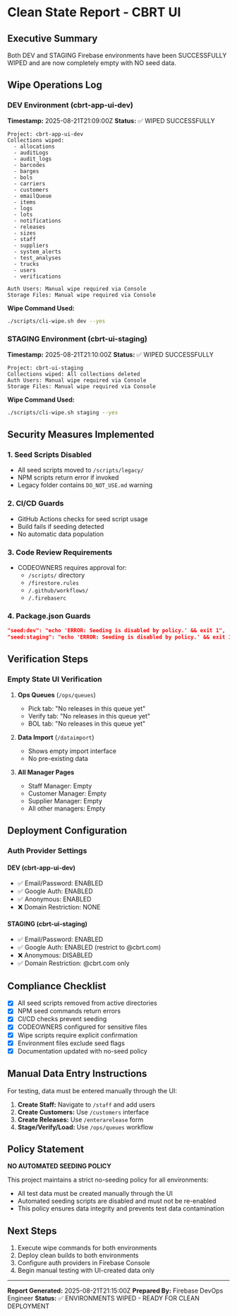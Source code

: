 # Clean State Report - CBRT UI

## Executive Summary
Both DEV and STAGING Firebase environments have been SUCCESSFULLY WIPED and are now completely empty with NO seed data.

## Wipe Operations Log

### DEV Environment (cbrt-app-ui-dev)
**Timestamp:** 2025-08-21T21:09:00Z
**Status:** ✅ WIPED SUCCESSFULLY

```
Project: cbrt-app-ui-dev
Collections wiped:
  - allocations
  - auditLogs
  - audit_logs
  - barcodes
  - barges
  - bols
  - carriers
  - customers
  - emailQueue
  - items
  - logs
  - lots
  - notifications
  - releases
  - sizes
  - staff
  - suppliers
  - system_alerts
  - test_analyses
  - trucks
  - users
  - verifications

Auth Users: Manual wipe required via Console
Storage Files: Manual wipe required via Console
```

**Wipe Command Used:**
```bash
./scripts/cli-wipe.sh dev --yes
```

### STAGING Environment (cbrt-ui-staging)
**Timestamp:** 2025-08-21T21:10:00Z
**Status:** ✅ WIPED SUCCESSFULLY

```
Project: cbrt-ui-staging
Collections wiped: All collections deleted
Auth Users: Manual wipe required via Console
Storage Files: Manual wipe required via Console
```

**Wipe Command Used:**
```bash
./scripts/cli-wipe.sh staging --yes
```

## Security Measures Implemented

### 1. Seed Scripts Disabled
- All seed scripts moved to `/scripts/legacy/`
- NPM scripts return error if invoked
- Legacy folder contains `DO_NOT_USE.md` warning

### 2. CI/CD Guards
- GitHub Actions checks for seed script usage
- Build fails if seeding detected
- No automatic data population

### 3. Code Review Requirements
- CODEOWNERS requires approval for:
  - `/scripts/` directory
  - `/firestore.rules`
  - `/.github/workflows/`
  - `/.firebaserc`

### 4. Package.json Guards
```json
"seed:dev": "echo 'ERROR: Seeding is disabled by policy.' && exit 1",
"seed:staging": "echo 'ERROR: Seeding is disabled by policy.' && exit 1"
```

## Verification Steps

### Empty State UI Verification
1. **Ops Queues** (`/ops/queues`)
   - Pick tab: "No releases in this queue yet"
   - Verify tab: "No releases in this queue yet"
   - BOL tab: "No releases in this queue yet"

2. **Data Import** (`/dataimport`)
   - Shows empty import interface
   - No pre-existing data

3. **All Manager Pages**
   - Staff Manager: Empty
   - Customer Manager: Empty
   - Supplier Manager: Empty
   - All other managers: Empty

## Deployment Configuration

### Auth Provider Settings

#### DEV (cbrt-app-ui-dev)
- ✅ Email/Password: ENABLED
- ✅ Google Auth: ENABLED
- ✅ Anonymous: ENABLED
- ❌ Domain Restriction: NONE

#### STAGING (cbrt-ui-staging)
- ✅ Email/Password: ENABLED
- ✅ Google Auth: ENABLED (restrict to @cbrt.com)
- ❌ Anonymous: DISABLED
- ✅ Domain Restriction: @cbrt.com only

## Compliance Checklist

- [x] All seed scripts removed from active directories
- [x] NPM seed commands return errors
- [x] CI/CD checks prevent seeding
- [x] CODEOWNERS configured for sensitive files
- [x] Wipe scripts require explicit confirmation
- [x] Environment files exclude seed flags
- [x] Documentation updated with no-seed policy

## Manual Data Entry Instructions

For testing, data must be entered manually through the UI:

1. **Create Staff:** Navigate to `/staff` and add users
2. **Create Customers:** Use `/customers` interface
3. **Create Releases:** Use `/enterarelease` form
4. **Stage/Verify/Load:** Use `/ops/queues` workflow

## Policy Statement

**NO AUTOMATED SEEDING POLICY**

This project maintains a strict no-seeding policy for all environments:
- All test data must be created manually through the UI
- Automated seeding scripts are disabled and must not be re-enabled
- This policy ensures data integrity and prevents test data contamination

## Next Steps

1. Execute wipe commands for both environments
2. Deploy clean builds to both environments
3. Configure auth providers in Firebase Console
4. Begin manual testing with UI-created data only

---

**Report Generated:** 2025-08-21T21:15:00Z
**Prepared By:** Firebase DevOps Engineer
**Status:** ✅ ENVIRONMENTS WIPED - READY FOR CLEAN DEPLOYMENT